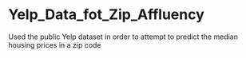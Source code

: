 # Yelp_Data_fot_Zip_Affluency
Used the public Yelp dataset in order to attempt to predict the median housing prices in a zip code
